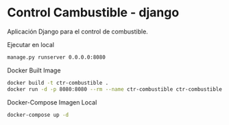# Control Cambustible - django

Aplicación Django para el control de combustible.


Ejecutar en local
```bash
manage.py runserver 0.0.0.0:8080
```

Docker Built Image
```bash
docker build -t ctr-combustible .
docker run -d -p 8080:8080 --rm --name ctr-combustible ctr-combustible
```


Docker-Compose Imagen Local
```bash
docker-compose up -d
```
